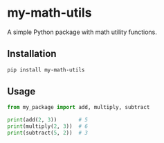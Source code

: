 # my-math-utils

A simple Python package with math utility functions.

## Installation
```bash
pip install my-math-utils
```

## Usage
```python
from my_package import add, multiply, subtract

print(add(2, 3))       # 5
print(multiply(2, 3))  # 6
print(subtract(5, 2))  # 3
```
